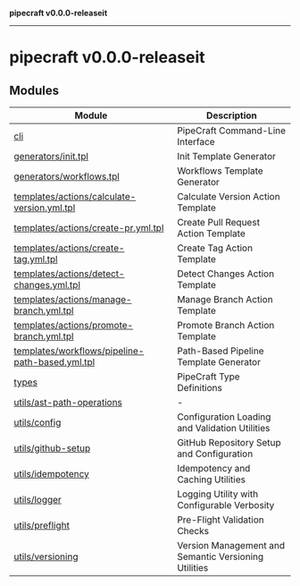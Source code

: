 **pipecraft v0.0.0-releaseit**

***

# pipecraft v0.0.0-releaseit

## Modules

| Module | Description |
| ------ | ------ |
| [cli](cli.md) | PipeCraft Command-Line Interface |
| [generators/init.tpl](generators/init.tpl.md) | Init Template Generator |
| [generators/workflows.tpl](generators/workflows.tpl.md) | Workflows Template Generator |
| [templates/actions/calculate-version.yml.tpl](templates/actions/calculate-version.yml.tpl.md) | Calculate Version Action Template |
| [templates/actions/create-pr.yml.tpl](templates/actions/create-pr.yml.tpl.md) | Create Pull Request Action Template |
| [templates/actions/create-tag.yml.tpl](templates/actions/create-tag.yml.tpl.md) | Create Tag Action Template |
| [templates/actions/detect-changes.yml.tpl](templates/actions/detect-changes.yml.tpl.md) | Detect Changes Action Template |
| [templates/actions/manage-branch.yml.tpl](templates/actions/manage-branch.yml.tpl.md) | Manage Branch Action Template |
| [templates/actions/promote-branch.yml.tpl](templates/actions/promote-branch.yml.tpl.md) | Promote Branch Action Template |
| [templates/workflows/pipeline-path-based.yml.tpl](templates/workflows/pipeline-path-based.yml.tpl.md) | Path-Based Pipeline Template Generator |
| [types](types.md) | PipeCraft Type Definitions |
| [utils/ast-path-operations](utils/ast-path-operations.md) | - |
| [utils/config](utils/config.md) | Configuration Loading and Validation Utilities |
| [utils/github-setup](utils/github-setup.md) | GitHub Repository Setup and Configuration |
| [utils/idempotency](utils/idempotency.md) | Idempotency and Caching Utilities |
| [utils/logger](utils/logger.md) | Logging Utility with Configurable Verbosity |
| [utils/preflight](utils/preflight.md) | Pre-Flight Validation Checks |
| [utils/versioning](utils/versioning.md) | Version Management and Semantic Versioning Utilities |
